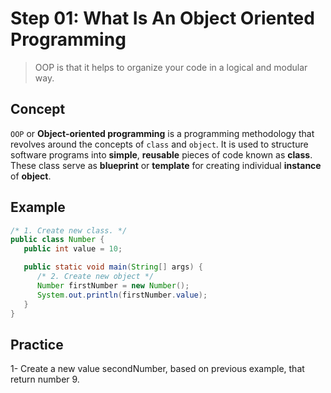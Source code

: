# Step 01: What Is An Object Oriented Programming
  > OOP is that it helps to organize your code in a logical and modular way.

## Concept
`OOP` or **Object-oriented programming** is a programming methodology that revolves around the concepts of `class` and `object`. It is used to structure software programs into **simple**, **reusable** pieces of code known as **class**. These class serve as **blueprint** or **template** for creating individual **instance** of **object**.

## Example
```java
/* 1. Create new class. */
public class Number {
   public int value = 10;

   public static void main(String[] args) {
      /* 2. Create new object */
      Number firstNumber = new Number(); 
      System.out.println(firstNumber.value);
   }
}
```

## Practice

1- Create a new value secondNumber, based on previous example, that return number 9.
